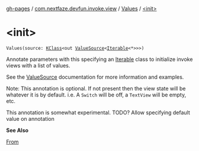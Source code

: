 [gh-pages](../../index.md) / [com.nextfaze.devfun.invoke.view](../index.md) / [Values](index.md) / [&lt;init&gt;](./-init-.md)

# &lt;init&gt;

`Values(source: `[`KClass`](https://kotlinlang.org/api/latest/jvm/stdlib/kotlin.reflect/-k-class/index.html)`<out `[`ValueSource`](../-value-source/index.md)`<`[`Iterable`](https://kotlinlang.org/api/latest/jvm/stdlib/kotlin.collections/-iterable/index.html)`<*>>>)`

Annotate parameters with this specifying an [Iterable](../-value-source/index.md) class to initialize invoke views with a list of values.

See the [ValueSource](../-value-source/index.md) documentation for more information and examples.

Note: This annotation is optional. If not present then the view state will be whatever it is by default.
i.e. A `Switch` will be off, a `TextView` will be empty, etc.

This annotation is somewhat experimental.
TODO? Allow specifying default value on annotation

**See Also**

[From](../-from/index.md)

